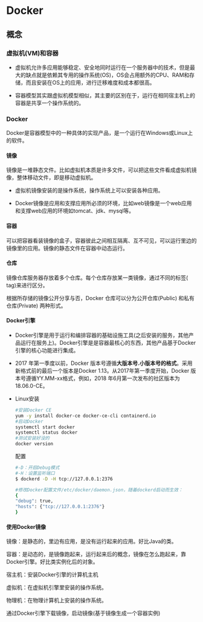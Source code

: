 # Docker

## 概念

### 虚拟机(VM)和容器

- 虚拟机允许多应用能够稳定、安全地同时运行在一个服务器中的技术，但是最大的缺点就是依赖其专用的操作系统(OS)，OS会占用额外的CPU、RAM和存储，而且安装在OS上的应用，进行迁移难度和成本都很高。

- 容器模型其实跟虚拟机模型相似，其主要的区别在于，运行在相同宿主机上的容器是共享一个操作系统的。

### Docker

Docker是容器模型中的一种具体的实现产品，是一个运行在Windows或Linux上的软件。

#### 镜像

镜像是一堆静态文件。比如虚拟机本质是许多文件，可以把这些文件看成虚拟机镜像，整体移动文件，即是移动虚拟机。

- 虚拟机镜像安装的是操作系统，操作系统上可以安装各种应用。

- Docker镜像是应用和支撑应用所必须的环境，比如web镜像是一个web应用和支撑web应用的环境如tomcat、jdk、mysql等。

#### 容器

可以把容器看装镜像的盒子，容器彼此之间相互隔离、互不可见，可以运行里边的镜像里的应用。镜像的静态文件在容器中动态运行。

#### 仓库

镜像仓库服务器存放着多个仓库。每个仓库存放某一类镜像，通过不同的标签( tag)来进行区分。

根据所存储的镜像公开分享与否，Docker 仓库可以分为公开仓库(Public) 和私有仓库(Private) 两种形式。

#### Docker引擎

- Docker引擎是用于运行和编排容器的基础设施工具(之后安装的服务，其他产品运行在服务上)。Docker引擎是是容器最核心的东西，其他产品基于Docker引擎的核心功能进行集成。

- 2017 年第一季度以前，Docker 版本号遵循**大版本号.小版本号的格式**。采用新格式前的最后一个版本是Docker 1.13。从2017年第一季度开始，Docker 版本号遵循YY.MM-xx格式，例如，2018 年6月第一次发布的社区版本为18.06.0-CE。

- Linux安装

  ```sh
  #安装Docker CE
  yum -y install docker-ce docker-ce-cli containerd.io
  #启动Docker
  systemctl start docker
  systemctl status docker
  #测试安装好没的
  docker version
  ```

  配置

  ```sh
  #-D：开启Debug模式
  #-H：设置监听端口
  $ dockerd -D -H tcp://127.0.0.1:2376
  
  #修改Docker配置文件/etc/docker/daemon.json，随着dockerd启动而生效：
  {
  "debug": true,
  "hosts": {"tcp://127.0.0.1:2376"}
  }
  ```

#### 使用Docker镜像

镜像：是静态的，里边有应用，是没有运行起来的应用。好比Java的类。

容器：是动态的，是镜像跑起来，运行起来后的概念，镜像在怎么跑起来，靠Docker引擎。好比类实例化后的对象。

宿主机：安装Docker引擎的计算机主机

虚拟机：在虚拟机引擎里安装的操作系统。

物理机：在物理计算机上安装的操作系统。



通过Docker引擎下载镜像，启动镜像(基于镜像生成一个容器实例)



























